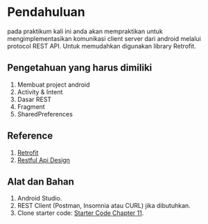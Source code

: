 # Pendahuluan

pada praktikum kali ini anda akan mempraktikan untuk mengimplementasikan
komunikasi client server dari android melalui protocol REST API. Untuk
memudahkan digunakan library Retrofit.

## Pengetahuan yang harus dimiliki
1. Membuat project android
2. Activity & Intent
3. Dasar REST
4. Fragment
5. SharedPreferences

## Reference

1. [Retrofit](https://square.github.io/retrofit/)
2. [Restful Api Design](https://cloud.google.com/blog/products/api-management/restful-api-design-nouns-are-good-verbs-are-bad)

## Alat dan Bahan

1. Android Studio.
2. REST Client (Postman, Insomnia atau CURL) jika dibutuhkan.
3. Clone starter code: [Starter Code Chapter 11](https://github.com/polinema-mobile/dtschapter11-starter).
